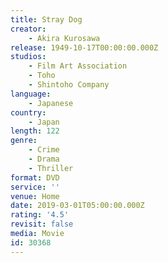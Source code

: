 ```yaml
---
title: Stray Dog
creator:
    - Akira Kurosawa
release: 1949-10-17T00:00:00.000Z
studios:
    - Film Art Association
    - Toho
    - Shintoho Company
language:
    - Japanese
country:
    - Japan
length: 122
genre:
    - Crime
    - Drama
    - Thriller
format: DVD
service: ''
venue: Home
date: 2019-03-01T05:00:00.000Z
rating: '4.5'
revisit: false
media: Movie
id: 30368
---
```



